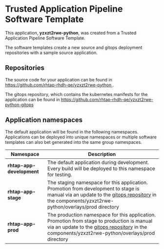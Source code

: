 # Trusted Application Pipeline Software Template

This application, **yzxzt2rwe-python**, was created from a Trusted Application Pipeline Software Template.

The software templates create a new source and gitops deployment repositories with a sample source application. 

## Repositories

The source code for your application can be found in [https://github.com/rhtap-rhdh-qe/yzxzt2rwe-python ](https://github.com/rhtap-rhdh-qe/yzxzt2rwe-python ).
 
The gitops repository, which contains the kubernetes manifests for the application can be found in 
[https://github.com/rhtap-rhdh-qe/yzxzt2rwe-python-gitops ](https://github.com/rhtap-rhdh-qe/yzxzt2rwe-python-gitops ) 

## Application namespaces 

The default application will be found in the following namespaces. Applications can be deployed into unique namespaces or multiple software templates can also bet generated into the same group namespaces.  

|  Namespace   |  Description   |  
| -------- | -------- |   
| **rhtap-app-development** | The default application during development. Every build will be deployed to this namespace for testing. | 
| **rhtap-app-stage** | The staging namespace for this application. Promotion from development to stage is manual via an update to the [gitops repository](https://github.com/rhtap-rhdh-qe/yzxzt2rwe-python-gitops ) in the components/yzxzt2rwe-python/overlays/prod directory |  
| **rhtap-app-prod** | The production namespace for this application. Promotion from stage to production is manual via an update to the [gitops repository](https://github.com/rhtap-rhdh-qe/yzxzt2rwe-python-gitops ) in the components/yzxzt2rwe-python/overlays/prod directory | 